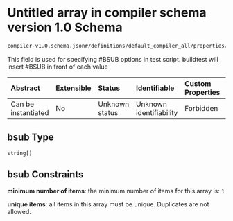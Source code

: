 # Untitled array in compiler schema version 1.0 Schema

```txt
compiler-v1.0.schema.json#/definitions/default_compiler_all/properties/bsub
```

This field is used for specifying #BSUB options in test script. buildtest will insert #BSUB in front of each value

| Abstract            | Extensible | Status         | Identifiable            | Custom Properties | Additional Properties | Access Restrictions | Defined In                                                                            |
| :------------------ | :--------- | :------------- | :---------------------- | :---------------- | :-------------------- | :------------------ | :------------------------------------------------------------------------------------ |
| Can be instantiated | No         | Unknown status | Unknown identifiability | Forbidden         | Allowed               | none                | [compiler-v1.0.schema.json*](../out/compiler-v1.0.schema.json "open original schema") |

## bsub Type

`string[]`

## bsub Constraints

**minimum number of items**: the minimum number of items for this array is: `1`

**unique items**: all items in this array must be unique. Duplicates are not allowed.
